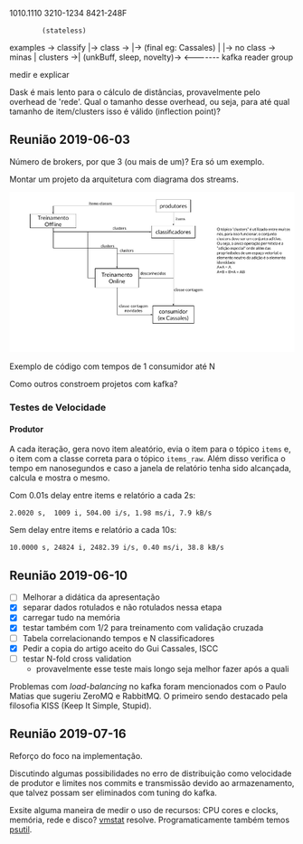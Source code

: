 1010.1110
3210-1234
8421-248F

            (stateless)
examples -> classify    |-> class ->          |-> (final eg: Cassales)
           |            |-> no class -> minas |
clusters ->|                            (unkBuff, sleep, novelty)->
                                                            <-------
kafka reader group

medir e explicar

Dask é mais lento para o cálculo de distâncias, provavelmente pelo overhead de 'rede'.
Qual o tamanho desse overhead, ou seja, para até qual tamanho de item/clusters isso é válido (inflection point)?

## Reunião 2019-06-03

Número de brokers, por que 3 (ou mais de um)?
Era só um exemplo.

Montar um projeto da arquitetura com diagrama dos streams.

![arquitetura.png](./minas-dist-arquitetura.png)

Exemplo de código com tempos de 1 consumidor até N

Como outros constroem projetos com kafka?

### Testes de Velocidade

#### Produtor

A cada iteração, gera novo item aleatório, evia o item para o tópico `items` e,
o item com a classe correta para o tópico `items_raw`. Além disso verifica o tempo
em nanosegundos e caso a janela de relatório tenha sido alcançada, calcula e mostra o mesmo.

Com 0.01s delay entre items e relatório a cada 2s:

    2.0020 s,  1009 i, 504.00 i/s, 1.98 ms/i, 7.9 kB/s

Sem delay entre items e relatório a cada 10s:

    10.0000 s, 24824 i, 2482.39 i/s, 0.40 ms/i, 38.8 kB/s

## Reunião 2019-06-10

- [ ] Melhorar a didática da apresentação
- [x] separar dados rotulados e não rotulados nessa etapa
- [x] carregar tudo na memória
- [x] testar também com 1/2 para treinamento com validação cruzada
- [ ] Tabela correlacionando tempos e N classificadores
- [x] Pedir a copia do artigo aceito do Gui Cassales, ISCC
- [ ] testar N-fold cross validation
  - provavelmente esse teste mais longo seja melhor fazer após a quali

Problemas com *load-balancing* no kafka foram mencionados com o Paulo Matias que sugeriu ZeroMQ e RabbitMQ.
O primeiro sendo destacado pela filosofia KISS (Keep It Simple, Stupid).

## Reunião 2019-07-16

Reforço do foco na implementação.

Discutindo algumas possibilidades no erro de distribuição como velocidade de produtor
e limites nos commits e transmissão devido ao armazenamento, que talvez possam ser eliminados com tuning do kafka.

Exsite alguma maneira de medir o uso de recursos: CPU cores e clocks, memória, rede e disco?
[vmstat](https://linux.die.net/man/8/vmstat) resolve.
Programaticamente também temos [psutil](https://github.com/giampaolo/psutil).
